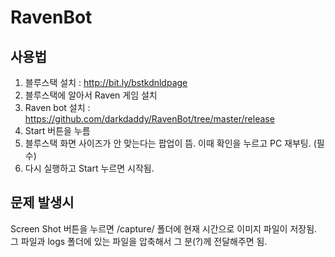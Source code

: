 # RavenBot

## 사용법

1. 블루스택 설치 : http://bit.ly/bstkdnldpage
2. 블루스택에 알아서 Raven 게임 설치
3. Raven bot 설치 : https://github.com/darkdaddy/RavenBot/tree/master/release
4. Start 버튼을 누름
5. 블루스택 화면 사이즈가 안 맞는다는 팝업이 뜸. 이때 확인을 누르고 PC 재부팅. (필수)
6. 다시 실행하고 Start 누르면 시작됨.

## 문제 발생시

Screen Shot 버튼을 누르면 /capture/ 폴더에 현재 시간으로 이미지 파일이 저장됨. 그 파일과 logs 폴더에 있는 파일을 압축해서
그 분(?)께 전달해주면 됨.

